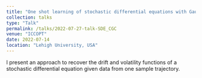 ```yaml
---
title: "One shot learning of stochastic differential equations with Gaussian processes and computational graph completion.""
collection: talks
type: "Talk"
permalink: /talks/2022-07-27-talk-SDE_CGC
venue: "ICCOPT"
date: 2022-07-14
location: "Lehigh University, USA"
---
```


I present an approach to recover the drift and volatility functions of a stochastic differential equation 
given data from one sample trajectory.